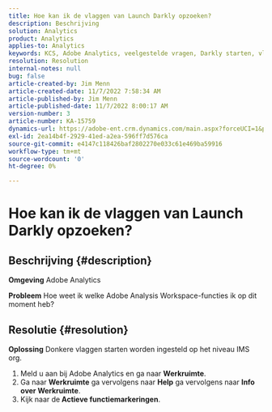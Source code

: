 ```yaml
---
title: Hoe kan ik de vlaggen van Launch Darkly opzoeken?
description: Beschrijving
solution: Analytics
product: Analytics
applies-to: Analytics
keywords: KCS, Adobe Analytics, veelgestelde vragen, Darkly starten, vlaggen
resolution: Resolution
internal-notes: null
bug: false
article-created-by: Jim Menn
article-created-date: 11/7/2022 7:58:34 AM
article-published-by: Jim Menn
article-published-date: 11/7/2022 8:00:17 AM
version-number: 3
article-number: KA-15759
dynamics-url: https://adobe-ent.crm.dynamics.com/main.aspx?forceUCI=1&pagetype=entityrecord&etn=knowledgearticle&id=0b8172f4-715e-ed11-9561-6045bd0065f9
exl-id: 2ea14b4f-2929-41ed-a2ea-596ff7d576ca
source-git-commit: e4147c118426baf2802270e033c61e469ba59916
workflow-type: tm+mt
source-wordcount: '0'
ht-degree: 0%

---
```


# Hoe kan ik de vlaggen van Launch Darkly opzoeken?

## Beschrijving {#description}


<b>Omgeving</b>
Adobe Analytics

<b>Probleem</b>
Hoe weet ik welke Adobe Analysis Workspace-functies ik op dit moment heb?


## Resolutie {#resolution}


<b>Oplossing</b>
Donkere vlaggen starten worden ingesteld op het niveau IMS org.

1. Meld u aan bij Adobe Analytics en ga naar <b>Werkruimte</b>.
2. Ga naar <b>Werkruimte</b> ga vervolgens naar <b>Help</b> ga vervolgens naar <b>Info over Werkruimte</b>.
3. Kijk naar de<b> Actieve functiemarkeringen</b>.
